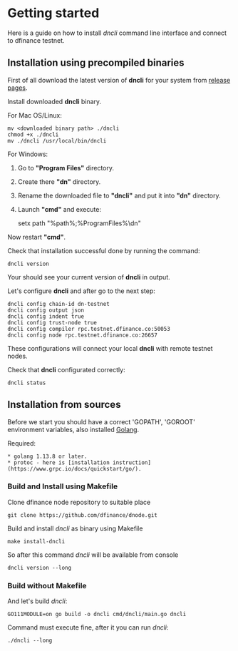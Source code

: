 # Getting started

Here is a guide on how to install *dncli* command line interface and connect to dfinance testnet.

## Installation using precompiled binaries

First of all download the latest version of **dncli** for your system from [release pages](https://github.com/dfinance/dnode/releases).

Install downloaded **dncli** binary.

For Mac OS/Linux:

    mv <downloaded binary path> ./dncli
    chmod +x ./dncli
    mv ./dncli /usr/local/bin/dncli

For Windows:

1. Go to **"Program Files"** directory.
2. Create there **"dn"** directory.
3. Rename the downloaded file to **"dncli"** and put it into **"dn"** directory.
4. Launch **"cmd"** and execute: 

    setx path "%path%;%ProgramFiles%\dn"

Now restart **"cmd"**.

Check that installation successful done by running the command:

    dncli version

Your should see your current version of **dncli** in output.

Let's configure **dncli** and after go to the next step:

    dncli config chain-id dn-testnet
    dncli config output json
    dncli config indent true
    dncli config trust-node true
    dncli config compiler rpc.testnet.dfinance.co:50053
    dncli config node rpc.testnet.dfinance.co:26657

These configurations will connect your local **dncli** with remote testnet nodes.

Check that **dncli** configurated correctly:

    dncli status

## Installation from sources

Before we start you should have a correct 'GOPATH', 'GOROOT' environment variables, also installed [Golang](https://golang.org/).

Required:

    * golang 1.13.8 or later.
    * protoc - here is [installation instruction](https://www.grpc.io/docs/quickstart/go/).

### Build and Install using Makefile


Clone dfinance node repository to suitable place

    git clone https://github.com/dfinance/dnode.git

Build and install *dncli* as binary using Makefile

    make install-dncli

So after this command *dncli* will be available from console

    dncli version --long


### Build without Makefile

And let's build *dncli*:

    GO111MODULE=on go build -o dncli cmd/dncli/main.go dncli

Command must execute fine, after it you can run *dncli*:

    ./dncli --long
